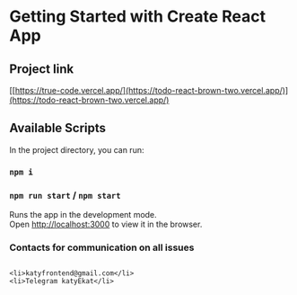 # Getting Started with Create React App

## Project link

[[https://true-code.vercel.app/](https://todo-react-brown-two.vercel.app/)](https://todo-react-brown-two.vercel.app/)

## Available Scripts

In the project directory, you can run:

### `npm i`

### `npm run start` /  `npm start`

Runs the app in the development mode.\
Open [http://localhost:3000](http://localhost:3000) to view it in the browser.

### Contacts for communication on all issues

## <ul>
    <li>katyfrontend@gmail.com</li>
    <li>Telegram katyEkat</li>
</ul>
